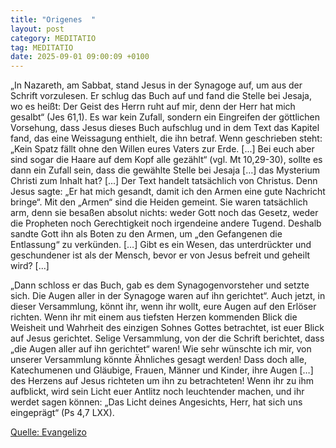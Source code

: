 ```yaml
---
title: "Origenes  "
layout: post
category: MEDITATIO
tag: MEDITATIO
date: 2025-09-01 09:00:09 +0100
---
```

„In Nazareth, am Sabbat, stand Jesus in der Synagoge auf, um aus der Schrift vorzulesen. Er schlug das Buch auf und fand die Stelle bei Jesaja, wo es heißt: Der Geist des Herrn ruht auf mir, denn der Herr hat mich gesalbt“ (Jes 61,1). Es war kein Zufall, sondern ein Eingreifen der göttlichen Vorsehung, dass Jesus dieses Buch aufschlug und in dem Text das Kapitel fand, das eine Weissagung enthielt, die ihn betraf.<!--more--> Wenn geschrieben steht: „Kein Spatz fällt ohne den Willen eures Vaters zur Erde. [...] Bei euch aber sind sogar die Haare auf dem Kopf alle gezählt“ (vgl. Mt 10,29-30), sollte es dann ein Zufall sein, dass die gewählte Stelle bei Jesaja […] das Mysterium Christi zum Inhalt hat? [...] Der Text handelt tatsächlich von Christus. Denn Jesus sagte: „Er hat mich gesandt, damit ich den Armen eine gute Nachricht bringe“. Mit den „Armen“ sind die Heiden gemeint. Sie waren tatsächlich arm, denn sie besaßen absolut nichts: weder Gott noch das Gesetz, weder die Propheten noch Gerechtigkeit noch irgendeine andere Tugend. Deshalb sandte Gott ihn als Boten zu den Armen, um „den Gefangenen die Entlassung“ zu verkünden. […] Gibt es ein Wesen, das unterdrückter und geschundener ist als der Mensch, bevor er von Jesus befreit und geheilt wird? [...]
 
„Dann schloss er das Buch, gab es dem Synagogenvorsteher und setzte sich. Die Augen aller in der Synagoge waren auf ihn gerichtet“. Auch jetzt, in dieser Versammlung, könnt ihr, wenn ihr wollt, eure Augen auf den Erlöser richten. Wenn ihr mit einem aus tiefsten Herzen kommenden Blick die Weisheit und Wahrheit des einzigen Sohnes Gottes betrachtet, ist euer Blick auf Jesus gerichtet. Selige Versammlung, von der die Schrift berichtet, dass „die Augen aller auf ihn gerichtet“ waren! Wie sehr wünschte ich mir, von unserer Versammlung könnte Ähnliches gesagt werden! Dass doch alle, Katechumenen und Gläubige, Frauen, Männer und Kinder, ihre Augen […] des Herzens auf Jesus richteten um ihn zu betrachteten! Wenn ihr zu ihm aufblickt, wird sein Licht euer Antlitz noch leuchtender machen, und ihr werdet sagen können: „Das Licht deines Angesichts, Herr, hat sich uns eingeprägt“ (Ps 4,7 LXX).


[Quelle: Evangelizo](https://evangeliumtagfuertag.org/DE/gospel)